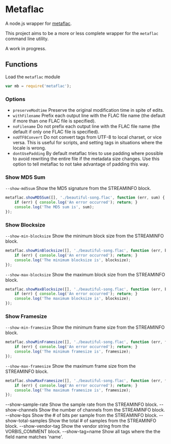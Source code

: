 Metaflac
========

A node.js wrapper for [metaflac][metaflac].

This project aims to be a more or less complete wrapper for the
`metaflac` command line utility. 

A work in progress.


Functions
---------

Load the `metaflac` module

```javascript
var mb = require('metaflac');
```

### Options

 - `preserveModtime` Preserve the original modification time in spite of edits. 
 - `withFilename` Prefix each output line with the FLAC file name (the default if more than one FLAC file is specified). 
 - `noFilename` Do not prefix each output line with the FLAC file name (the default if only one FLAC file is specified). 
 - `noUTF8Convert` Do not convert tags from UTF-8 to local charset, or vice versa. This is useful for scripts, and setting tags in situations where the locale is wrong. 
 - `dontUsePadding` By default metaflac tries to use padding where possible to avoid rewriting the entire file if the metadata size changes. Use this option to tell metaflac to not take advantage of padding this way.

### Show MD5 Sum

`--show-md5sum` Show the MD5 signature from the STREAMINFO block. 

```javascript
metaflac.showMD5Sum([], './beautiful-song.flac', function (err, sum) {
	if (err) { console.log('An error occurred'); return; }
	console.log('The MD5 sum is', sum);
});
```

### Show Blocksize

`--show-min-blocksize` Show the minimum block size from the STREAMINFO block. 

```javascript
metaflac.showMinBlocksize([], './beautiful-song.flac', function (err, blocksize) {
	if (err) { console.log('An error occurred'); return; }
	console.log('The minimum blocksize is', blocksize);
});
```

`--show-max-blocksize` Show the maximum block size from the STREAMINFO block. 

```javascript
metaflac.showMaxBlocksize([], './beautiful-song.flac', function (err, blocksize) {
	if (err) { console.log('An error occurred'); return; }
	console.log('The maximum blocksize is', blocksize);
});
```

### Show Framesize

`--show-min-framesize` Show the minimum frame size from the STREAMINFO block. 

```javascript
metaflac.showMinFramesize([], './beautiful-song.flac', function (err, framesize) {
	if (err) { console.log('An error occurred'); return; }
	console.log('The minimum framesize is', framesize);
});
```

`--show-max-framesize` Show the maximum frame size from the STREAMINFO block. 

```javascript
metaflac.showMaxFramesize([], './beautiful-song.flac', function (err, framesize) {
	if (err) { console.log('An error occurred'); return; }
	console.log('The maximum framesize is', framesize);
});
```




--show-sample-rate
    Show the sample rate from the STREAMINFO block. 
--show-channels
    Show the number of channels from the STREAMINFO block. 
--show-bps
    Show the # of bits per sample from the STREAMINFO block. 
--show-total-samples
    Show the total # of samples from the STREAMINFO block. 
--show-vendor-tag
    Show the vendor string from the VORBIS_COMMENT block. 
--show-tag=name
    Show all tags where the the field name matches 'name'.

[metaflac]: http://flac.sourceforge.net/documentation_tools_metaflac.html
